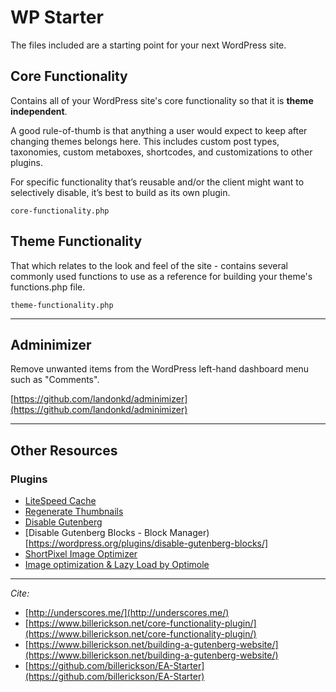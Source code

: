 # WP Starter
The files included are a starting point for your next WordPress site.

## Core Functionality
Contains all of your WordPress site's core functionality so that it is **theme independent**.

A good rule-of-thumb is that anything a user would expect to keep after changing themes belongs here. This includes custom post types, taxonomies, custom metaboxes, shortcodes, and customizations to other plugins.

For specific functionality that’s reusable and/or the client might want to selectively disable, it’s best to build as its own plugin.

`core-functionality.php`

## Theme Functionality
That which relates to the look and feel of the site - contains several commonly used functions to use as a reference for building your theme's functions.php file.

`theme-functionality.php`

---

## Adminimizer
Remove unwanted items from the WordPress left-hand dashboard menu such as "Comments".

[https://github.com/landonkd/adminimizer](https://github.com/landonkd/adminimizer)

---

## Other Resources

### Plugins
- [LiteSpeed Cache](https://wordpress.org/plugins/litespeed-cache/)
- [Regenerate Thumbnails](https://wordpress.org/plugins/regenerate-thumbnails/)
- [Disable Gutenberg](https://wordpress.org/plugins/disable-gutenberg/)
- [Disable Gutenberg Blocks - Block Manager)[https://wordpress.org/plugins/disable-gutenberg-blocks/]
- [ShortPixel Image Optimizer](https://wordpress.org/plugins/shortpixel-image-optimiser/)
- [Image optimization & Lazy Load by Optimole](https://wordpress.org/plugins/optimole-wp/)

---

*Cite:*
- [http://underscores.me/](http://underscores.me/)
- [https://www.billerickson.net/core-functionality-plugin/](https://www.billerickson.net/core-functionality-plugin/)
- [https://www.billerickson.net/building-a-gutenberg-website/](https://www.billerickson.net/building-a-gutenberg-website/)
- [https://github.com/billerickson/EA-Starter](https://github.com/billerickson/EA-Starter)
